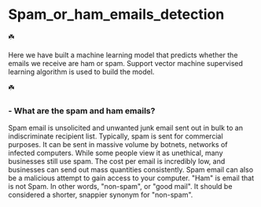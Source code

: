 # Spam_or_ham_emails_detection
☘️

Here we have built a machine learning model that predicts whether the emails we receive are ham or spam. Support vector machine supervised learning algorithm is 
used to build the model.

☘️
### - What are the spam and ham emails?
Spam email is unsolicited and unwanted junk email sent out in bulk to an indiscriminate recipient list. Typically, spam is sent for commercial purposes. It can
be sent in massive volume by botnets, networks of infected computers. While some people view it as unethical, many businesses still use spam. The cost per email is
incredibly low, and businesses can send out mass quantities consistently. Spam email can also be a malicious attempt to gain access to your computer. "Ham" is email 
that is not Spam. In other words, "non-spam", or "good mail". It should be considered a shorter, snappier synonym for "non-spam".

